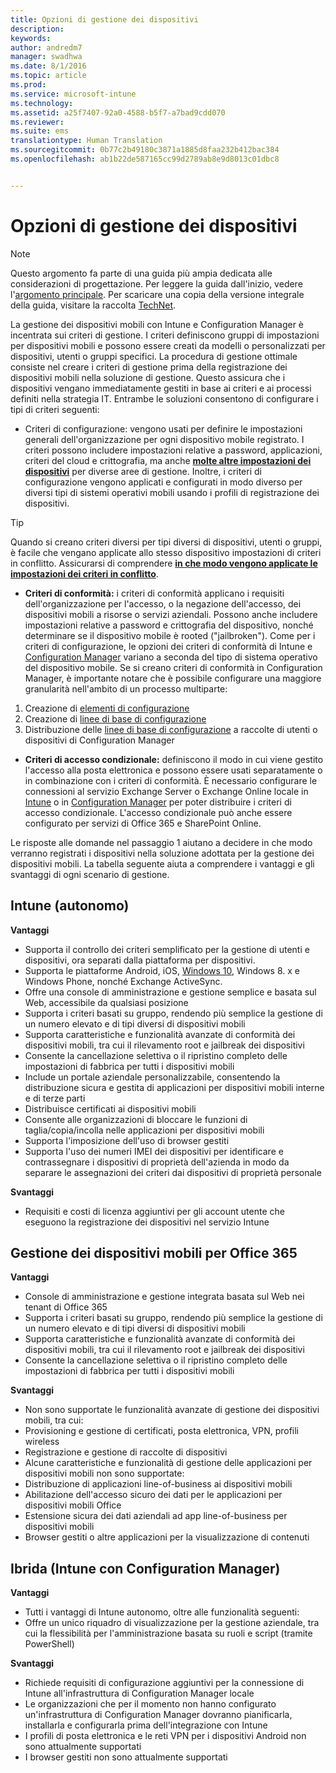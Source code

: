 ```yaml
---
title: Opzioni di gestione dei dispositivi
description: 
keywords: 
author: andredm7
manager: swadhwa
ms.date: 8/1/2016
ms.topic: article
ms.prod: 
ms.service: microsoft-intune
ms.technology: 
ms.assetid: a25f7407-92a0-4588-b5f7-a7bad9cdd070
ms.reviewer: 
ms.suite: ems
translationtype: Human Translation
ms.sourcegitcommit: 0b77c2b49180c3871a1885d8faa232b412bac384
ms.openlocfilehash: ab1b22de587165cc99d2789ab8e9d8013c01dbc8


---
```


# Opzioni di gestione dei dispositivi

>[!NOTE]
>Questo argomento fa parte di una guida più ampia dedicata alle considerazioni di progettazione. Per leggere la guida dall'inizio, vedere l'[argomento principale](mdm-design-considerations-guide.md). Per scaricare una copia della versione integrale della guida, visitare la raccolta [TechNet](https://gallery.technet.microsoft.com/Mobile-Device-Management-7d401582).

La gestione dei dispositivi mobili con Intune e Configuration Manager è incentrata sui criteri di gestione. I criteri definiscono gruppi di impostazioni per dispositivi mobili e possono essere creati da modelli o personalizzati per dispositivi, utenti o gruppi specifici. La procedura di gestione ottimale consiste nel creare i criteri di gestione prima della registrazione dei dispositivi mobili nella soluzione di gestione. Questo assicura che i dispositivi vengano immediatamente gestiti in base ai criteri e ai processi definiti nella strategia IT. Entrambe le soluzioni consentono di configurare i tipi di criteri seguenti:

- Criteri di configurazione: vengono usati per definire le impostazioni generali dell'organizzazione per ogni dispositivo mobile registrato. I criteri possono includere impostazioni relative a password, applicazioni, criteri del cloud e crittografia, ma anche **[molte altre impostazioni dei dispositivi](https://technet.microsoft.com/library/dn743712.aspx)** per diverse aree di gestione. Inoltre, i criteri di configurazione vengono applicati e configurati in modo diverso per diversi tipi di sistemi operativi mobili usando i profili di registrazione dei dispositivi.

>[!TIP]
>Quando si creano criteri diversi per tipi diversi di dispositivi, utenti o gruppi, è facile che vengano applicate allo stesso dispositivo impostazioni di criteri in conflitto. Assicurarsi di comprendere **[in che modo vengono applicate le impostazioni dei criteri in conflitto](https://technet.microsoft.com/library/dn743712.aspx)**.

- **Criteri di conformità:** i criteri di conformità applicano i requisiti dell'organizzazione per l'accesso, o la negazione dell'accesso, dei dispositivi mobili a risorse o servizi aziendali. Possono anche includere impostazioni relative a password e crittografia del dispositivo, nonché determinare se il dispositivo mobile è rooted ("jailbroken"). Come per i criteri di configurazione, le opzioni dei criteri di conformità di Intune e [Configuration Manager](https://technet.microsoft.com/library/dn376523.aspx) variano a seconda del tipo di sistema operativo del dispositivo mobile. Se si creano criteri di conformità in Configuration Manager, è importante notare che è possibile configurare una maggiore granularità nell'ambito di un processo multiparte:

 1. Creazione di [elementi di configurazione](https://technet.microsoft.com/library/gg712331.aspx?WT.mc_id=Blog_EntMob_Showcase_PCIT)
 2. Creazione di [linee di base di configurazione](https://technet.microsoft.com/library/gg712268.aspx?WT.mc_id=Blog_EntMob_Showcase_PCIT)
 3. Distribuzione delle [linee di base di configurazione](https://technet.microsoft.com/library/hh219289.aspx?WT.mc_id=Blog_EntMob_Showcase_PCIT) a raccolte di utenti o dispositivi di Configuration Manager

- **Criteri di accesso condizionale:** definiscono il modo in cui viene gestito l'accesso alla posta elettronica e possono essere usati separatamente o in combinazione con i criteri di conformità. È necessario configurare le connessioni al servizio Exchange Server o Exchange Online locale in [Intune](/Intune/deploy-use/restrict-access-to-email-and-o365-services-with-microsoft-intune) o in [Configuration Manager](https://technet.microsoft.com/library/dn919655.aspx) per poter distribuire i criteri di accesso condizionale. L'accesso condizionale può anche essere configurato per servizi di Office 365 e SharePoint Online.

Le risposte alle domande nel passaggio 1 aiutano a decidere in che modo verranno registrati i dispositivi nella soluzione adottata per la gestione dei dispositivi mobili. La tabella seguente aiuta a comprendere i vantaggi e gli svantaggi di ogni scenario di gestione.

## Intune (autonomo)

**Vantaggi**

- Supporta il controllo dei criteri semplificato per la gestione di utenti e dispositivi, ora separati dalla piattaforma per dispositivi.
- Supporta le piattaforme Android, iOS, [Windows 10](https://technet.microsoft.com/library/mt147406.aspx), Windows 8. x e Windows Phone, nonché Exchange ActiveSync.
- Offre una console di amministrazione e gestione semplice e basata sul Web, accessibile da qualsiasi posizione
- Supporta i criteri basati su gruppo, rendendo più semplice la gestione di un numero elevato e di tipi diversi di dispositivi mobili
- Supporta caratteristiche e funzionalità avanzate di conformità dei dispositivi mobili, tra cui il rilevamento root e jailbreak dei dispositivi
- Consente la cancellazione selettiva o il ripristino completo delle impostazioni di fabbrica per tutti i dispositivi mobili
- Include un portale aziendale personalizzabile, consentendo la distribuzione sicura e gestita di applicazioni per dispositivi mobili interne e di terze parti
- Distribuisce certificati ai dispositivi mobili
- Consente alle organizzazioni di bloccare le funzioni di taglia/copia/incolla nelle applicazioni per dispositivi mobili
- Supporta l'imposizione dell'uso di browser gestiti
- Supporta l'uso dei numeri IMEI dei dispositivi per identificare e contrassegnare i dispositivi di proprietà dell'azienda in modo da separare le assegnazioni dei criteri dai dispositivi di proprietà personale

**Svantaggi**

- Requisiti e costi di licenza aggiuntivi per gli account utente che eseguono la registrazione dei dispositivi nel servizio Intune

## Gestione dei dispositivi mobili per Office 365

**Vantaggi**

- Console di amministrazione e gestione integrata basata sul Web nei tenant di Office 365
- Supporta i criteri basati su gruppo, rendendo più semplice la gestione di un numero elevato e di tipi diversi di dispositivi mobili
- Supporta caratteristiche e funzionalità avanzate di conformità dei dispositivi mobili, tra cui il rilevamento root e jailbreak dei dispositivi
- Consente la cancellazione selettiva o il ripristino completo delle impostazioni di fabbrica per tutti i dispositivi mobili

**Svantaggi**

- Non sono supportate le funzionalità avanzate di gestione dei dispositivi mobili, tra cui:
 - Provisioning e gestione di certificati, posta elettronica, VPN, profili wireless
 - Registrazione e gestione di raccolte di dispositivi
- Alcune caratteristiche e funzionalità di gestione delle applicazioni per dispositivi mobili non sono supportate:
 - Distribuzione di applicazioni line-of-business ai dispositivi mobili
 - Abilitazione dell'accesso sicuro dei dati per le applicazioni per dispositivi mobili Office
 - Estensione sicura dei dati aziendali ad app line-of-business per dispositivi mobili
 - Browser gestiti o altre applicazioni per la visualizzazione di contenuti

## Ibrida (Intune con Configuration Manager)

**Vantaggi**

- Tutti i vantaggi di Intune autonomo, oltre alle funzionalità seguenti:
 - Offre un unico riquadro di visualizzazione per la gestione aziendale, tra cui la flessibilità per l'amministrazione basata su ruoli e script (tramite PowerShell)

**Svantaggi**

- Richiede requisiti di configurazione aggiuntivi per la connessione di Intune all'infrastruttura di Configuration Manager locale
- Le organizzazioni che per il momento non hanno configurato un'infrastruttura di Configuration Manager dovranno pianificarla, installarla e configurarla prima dell'integrazione con Intune
- I profili di posta elettronica e le reti VPN per i dispositivi Android non sono attualmente supportati
- I browser gestiti non sono attualmente supportati



<!--HONumber=Aug16_HO1-->



